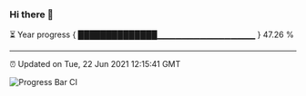### Hi there 👋

⏳ Year progress { ██████████████▁▁▁▁▁▁▁▁▁▁▁▁▁▁▁▁ } 47.26 %

---

⏰ Updated on Tue, 22 Jun 2021 12:15:41 GMT

![Progress Bar CI](https://github.com/liununu/liununu/workflows/Progress%20Bar%20CI/badge.svg)
